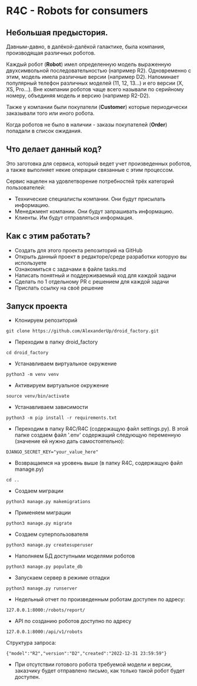 # R4C - Robots for consumers


## Небольшая предыстория.
Давным-давно, в далёкой-далёкой галактике, была компания, производящая различных 
роботов.

Каждый робот (**Robot**) имел определенную модель выраженную двухсимвольной
последовательностью (например R2). Одновременно с этим, модель имела различные
версии (например D2). Напоминает популярный телефон различных моделей
(11, 12, 13...) и его версии (X, XS, Pro...). Вне компании роботов чаще всего
называли по серийному номеру, объединяя модель и версию (например R2-D2).

Также у компании были покупатели (**Customer**) которые периодически заказывали
того или иного робота. 

Когда роботов не было в наличии - заказы покупателей (**Order**) попадали
в список ожидания.


## Что делает данный код?
Это заготовка для сервиса, который ведет учет произведенных роботов, а также 
выполняет некие операции связанные с этим процессом.

Сервис нацелен на удовлетворение потребностей трёх категорий пользователей:
- Технические специалисты компании. Они будут присылать информацию.
- Менеджмент компании. Они будут запрашивать информацию.
- Клиенты. Им будут отправляться информация.


## Как с этим работать?
- Создать для этого проекта репозиторий на GitHub
- Открыть данный проект в редакторе/среде разработки которую вы используете
- Ознакомиться с задачами в файле tasks.md
- Написать понятный и поддерживаемый код для каждой задачи 
- Сделать по 1 отдельному PR с решением для каждой задачи
- Прислать ссылку на своё решение


## Запуск проекта

- Клонируем репозиторий

```git clone https://github.com/AlexanderUp/droid_factory.git```

- Переходим в папку droid_factory

```cd droid_factory```

- Устанавливаем виртуальное окружение

```python3 -m venv venv```

- Активируем виртуальное окружение

```source venv/bin/activate```

- Устанавливаем зависимости

```python3 -m pip install -r requirements.txt```

- Переходим в папку R4C/R4C (содержащую файл settings.py).
В этой папке создаем файл '.env' содержащий следующую переменную
(значение ей нужно дать самостоятельно):

```DJANGO_SECRET_KEY="your_value_here"```

- Возвращаемся на уровень выше (в папку R4C, содержащую файл manage.py)

```cd ..```

- Создаем миграции

```python3 manage.py makemigrations```

- Применяем миграции

```python3 manage.py migrate```

- Создаем суперпользователя

```python3 manage.py createsuperuser```

- Наполняем БД доступными моделями роботов

```python3 manage.py populate_db```

- Запускаем сервер в режиме отладки

```python3 manage.py runserver```

- Недельный отчет по произведенным роботам доступен по адресу:

```127.0.0.1:8000:/robots/report/```

- API по созданию роботов доступно по адресу

```127.0.0.1:8000:/api/v1/robots```

Структура запроса:

```{"model":"R2","version":"D2","created":"2022-12-31 23:59:59"}```

- При отсутствии готового робота требуемой модели и версии, заказчику будет
отправлено письмо, как только такой робот будет доступен.
